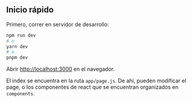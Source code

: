 ## Inicio rápido

Primero, correr en servidor de desarrollo:

```bash
npm run dev
# o
yarn dev
# o
pnpm dev
```

Abrir [http://localhost:3000](http://localhost:3000) en el navegador.

El index se encuentra en la ruta `app/page.js`. De ahí, pueden modificar el page, o los componentes de react que se encuentran organizados en `components`.


